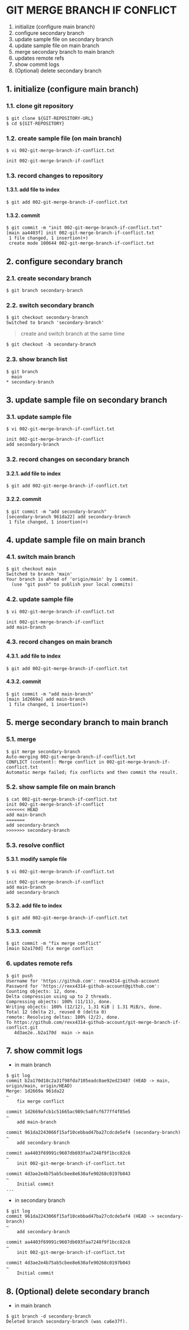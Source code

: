 # GIT MERGE BRANCH IF CONFLICT
1. initialize (configure main branch)
2. configure secondary branch
3. update sample file on secondary branch
4. update sample file on main branch
5. merge secondary branch to main branch
6. updates remote refs
7. show commit logs
8. (Optional) delete secondary branch

## 1. initialize (configure main branch)
### 1.1. clone git repository
```console
$ git clone ${GIT-REPOSITORY-URL}
$ cd ${GIT-REPOSITORY}
```

### 1.2. create sample file (on main branch)
```console
$ vi 002-git-merge-branch-if-conflict.txt
```

```shell
init 002-git-merge-branch-if-conflict
```

### 1.3. record changes to repository
#### 1.3.1. add file to index
```console
$ git add 002-git-merge-branch-if-conflict.txt
```

#### 1.3.2. commit
```console
$ git commit -m "init 002-git-merge-branch-if-conflict.txt"
[main aa4403f] init 002-git-merge-branch-if-conflict.txt
 1 file changed, 1 insertion(+)
 create mode 100644 002-git-merge-branch-if-conflict.txt
```

## 2. configure secondary branch
### 2.1. create secondary branch
```console
$ git branch secondary-branch
```

### 2.2. switch secondary branch
```console
$ git checkout secondary-branch
Switched to branch 'secondary-branch'
```

> create and switch branch at the same time

```console
$ git checkout -b secondary-branch
```

### 2.3. show branch list
```console
$ git branch
  main
* secondary-branch
```

## 3. update sample file on secondary branch
### 3.1. update sample file
```console
$ vi 002-git-merge-branch-if-conflict.txt
```

```shell
init 002-git-merge-branch-if-conflict
add secondary-branch
```

### 3.2. record changes on secondary branch
#### 3.2.1. add file to index
```console
$ git add 002-git-merge-branch-if-conflict.txt
```

#### 3.2.2. commit
```console
$ git commit -m "add secondary-branch"
[secondary-branch 961da22] add secondary-branch
 1 file changed, 1 insertion(+)
```

## 4. update sample file on main branch
### 4.1. switch main branch
```console
$ git checkout main
Switched to branch 'main'
Your branch is ahead of 'origin/main' by 1 commit.
  (use "git push" to publish your local commits)
```

### 4.2. update sample file
```console
$ vi 002-git-merge-branch-if-conflict.txt
```

```shell
init 002-git-merge-branch-if-conflict
add main-branch
```

### 4.3. record changes on main branch
#### 4.3.1. add file to index
```console
$ git add 002-git-merge-branch-if-conflict.txt
```

#### 4.3.2. commit
```console
$ git commit -m "add main-branch"
[main 1d2669a] add main-branch
 1 file changed, 1 insertion(+)
```

## 5. merge secondary branch to main branch
### 5.1. merge
```console
$ git merge secondary-branch
Auto-merging 002-git-merge-branch-if-conflict.txt
CONFLICT (content): Merge conflict in 002-git-merge-branch-if-conflict.txt
Automatic merge failed; fix conflicts and then commit the result.
```

### 5.2. show sample file on main branch
```console
$ cat 002-git-merge-branch-if-conflict.txt
init 002-git-merge-branch-if-conflict
<<<<<<< HEAD
add main-branch
=======
add secondary-branch
>>>>>>> secondary-branch
```

### 5.3. resolve conflict
#### 5.3.1. modify sample file
```console
$ vi 002-git-merge-branch-if-conflict.txt
```

```shell
init 002-git-merge-branch-if-conflict
add main-branch
add secondary-branch
```

#### 5.3.2. add file to index
```console
$ git add 002-git-merge-branch-if-conflict.txt
```

#### 5.3.3. commit
```console
$ git commit -m "fix merge conflict"
[main b2a170d] fix merge conflict
```

### 6. updates remote refs
```console
$ git push
Username for 'https://github.com': rexx4314-github-account
Password for 'https://rexx4314-github-account@github.com':
Counting objects: 12, done.
Delta compression using up to 2 threads.
Compressing objects: 100% (11/11), done.
Writing objects: 100% (12/12), 1.31 KiB | 1.31 MiB/s, done.
Total 12 (delta 2), reused 0 (delta 0)
remote: Resolving deltas: 100% (2/2), done.
To https://github.com/rexx4314-github-account/git-merge-branch-if-conflict.git
   4d3ae2e..b2a170d  main -> main
```

## 7. show commit logs

- in main branch

```console
$ git log
commit b2a170d18c2a31f98fda7105eadc0ae92ed23487 (HEAD -> main, origin/main, origin/HEAD)
Merge: 1d2669a 961da22
~
    fix merge conflict

commit 1d2669afcb1c51665ac989c5a8fcf677ff4f85e5
~
    add main-branch

commit 961da2243066f15af10cebbad47ba27cdcde5ef4 (secondary-branch)
~
    add secondary-branch

commit aa4403f69991c9607db693faa7248f9f1bcc82c6
~
    init 002-git-merge-branch-if-conflict.txt

commit 4d3ae2e4b75ab5cbee8e630afe90268c0197b043
~
    Initial commit
...
```

- in secondary branch

```console
$ git log
commit 961da2243066f15af10cebbad47ba27cdcde5ef4 (HEAD -> secondary-branch)
~
    add secondary-branch

commit aa4403f69991c9607db693faa7248f9f1bcc82c6
~
    init 002-git-merge-branch-if-conflict.txt

commit 4d3ae2e4b75ab5cbee8e630afe90268c0197b043
~
    Initial commit
```

## 8. (Optional) delete secondary branch

- in main branch

```console
$ git branch -d secondary-branch
Deleted branch secondary-branch (was ca6e37f).
```
